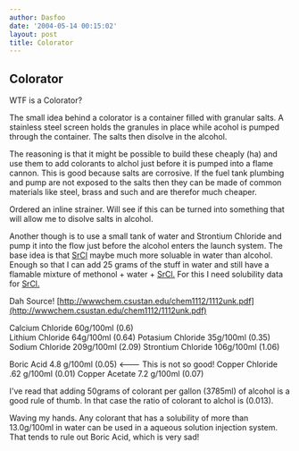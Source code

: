 ```yaml
---
author: Dasfoo
date: '2004-05-14 00:15:02'
layout: post
title: Colorator
---
```


Colorator
---
WTF is a Colorator?

The small idea behind a colorator is a container filled with granular salts.  A stainless steel screen holds the granules in place while acohol is pumped through the container.  The salts then disolve in the alcohol.

The reasoning is that it might be possible to build these cheaply (ha) and use them to add colorants to alchol just before it is pumped into a flame cannon.  This is good because salts are corrosive.  If the fuel tank plumbing and pump are not exposed to the salts then they can be made of common materials like steel, brass and such and are therefor much cheaper.

Ordered an inline strainer.  Will see if this can be turned into something that will allow me to disolve salts in alcohol.

Another though is to use a small tank of water and Strontium Chloride and pump it into the flow just before the alcohol enters the launch system.  The base idea is that [SrCl](SrCl.html) maybe much more soluable in water than alcohol.  Enough so that I can add 25 grams of the stuff in water and still have a flamable mixture of methonol + water + [SrCl.](SrCl..html)  For this I need solubility data for [SrCl.](SrCl..html)

Dah Source!
[http://wwwchem.csustan.edu/chem1112/1112unk.pdf](http://wwwchem.csustan.edu/chem1112/1112unk.pdf)

Calcium Chloride    60g/100ml    (0.6)  
Lithium Chloride    64g/100ml    (0.64)
Potasium Chloride   35g/100ml    (0.35) 
Sodium Chloride    209g/100ml    (2.09) 
Strontium Chloride 106g/100ml    (1.06)

Boric Acid          4.8 g/100ml  (0.05) <--- This is not so good!
Copper Chloride     .62 g/100ml  (0.01)
Copper Acetate      7.2 g/100ml  (0.07)

I've read that adding 50grams of colorant per gallon (3785ml) of alcohol is a good rule of thumb.  In that case 
the ratio of colorant to alchol is (0.013).

Waving my hands.  Any colorant that has a solubility of more than 13.0g/100ml in water can be used in a aqueous
solution injection system.  That tends to rule out Boric Acid, which is very sad!




